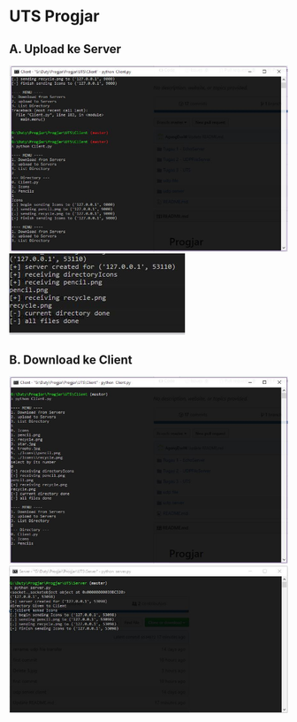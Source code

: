 # UTS Progjar

## A. Upload ke Server
![Capture](img/ClientUpload.JPG)
![2](img/ServerRetrieve.JPG)
## B. Download ke Client
![3](img/ClientDownload.JPG)
![4](img/ServerSendFile.JPG)